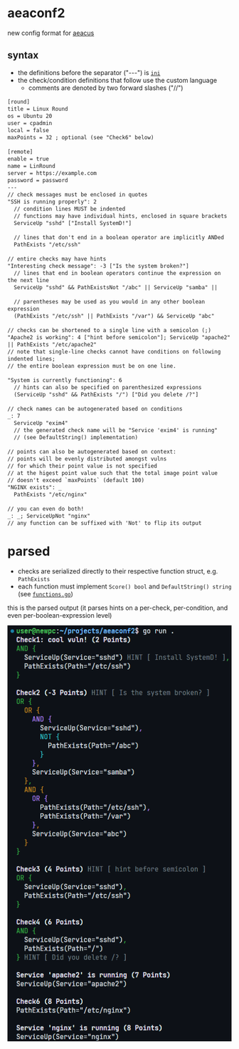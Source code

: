 # aeaconf2

new config format for [aeacus](https://github.com/elysium-suite/aeacus)

## syntax

- the definitions before the separator ("---") is [`ini`](https://en.wikipedia.org/wiki/INI_file)
- the check/condition definitions that follow use the custom language
  - comments are denoted by two forward slashes ("//")

```hcl
[round]
title = Linux Round
os = Ubuntu 20
user = cpadmin
local = false
maxPoints = 32 ; optional (see "Check6" below)

[remote]
enable = true
name = LinRound
server = https://example.com
password = password
---
// check messages must be enclosed in quotes
"SSH is running properly": 2
  // condition lines MUST be indented
  // functions may have individual hints, enclosed in square brackets
  ServiceUp "sshd" ["Install SystemD!"]

  // lines that don't end in a boolean operator are implicitly ANDed
  PathExists "/etc/ssh"

// entire checks may have hints
"Interesting check message": -3 ["Is the system broken?"]
  // lines that end in boolean operators continue the expression on the next line
  ServiceUp "sshd" && PathExistsNot "/abc" || ServiceUp "samba" ||

  // parentheses may be used as you would in any other boolean expression
  (PathExists "/etc/ssh" || PathExists "/var") && ServiceUp "abc"

// checks can be shortened to a single line with a semicolon (;)
"Apache2 is working": 4 ["hint before semicolon"]; ServiceUp "apache2" || PathExists "/etc/apache2"
// note that single-line checks cannot have conditions on following indented lines;
// the entire boolean expression must be on one line.

"System is currently functioning": 6
  // hints can also be specified on parenthesized expressions
  (ServiceUp "sshd" && PathExists "/") ["Did you delete /?"]

// check names can be autogenerated based on conditions
_: 7
  ServiceUp "exim4"
  // the generated check name will be "Service 'exim4' is running"
  // (see DefaultString() implementation)

// points can also be autogenerated based on context:
// points will be evenly distributed amongst vulns
// for which their point value is not specified
// at the higest point value such that the total image point value
// doesn't exceed `maxPoints` (default 100)
"NGINX exists": _
  PathExists "/etc/nginx"

// you can even do both!
_: _; ServiceUpNot "nginx"
// any function can be suffixed with 'Not' to flip its output
```

# parsed

- checks are serialized directly to their respective function struct, e.g. `PathExists`
- each function must implement `Score() bool` and `DefaultString() string` (see [`functions.go`](./functions.go))

this is the parsed output (it parses hints on a per-check, per-condition, and even per-boolean-expression level)

![](./assets/screenshot.png)
